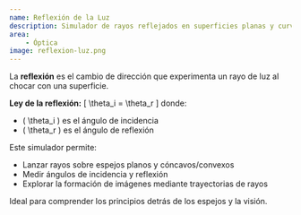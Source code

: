 ```yaml
---
name: Reflexión de la Luz
description: Simulador de rayos reflejados en superficies planas y curvas
area: 
    - Óptica
image: reflexion-luz.png
---
```

La **reflexión** es el cambio de dirección que experimenta un rayo de luz al chocar con una superficie.

**Ley de la reflexión:**
\[
\theta_i = \theta_r
\]
donde:
- \( \theta_i \) es el ángulo de incidencia
- \( \theta_r \) es el ángulo de reflexión

Este simulador permite:
- Lanzar rayos sobre espejos planos y cóncavos/convexos
- Medir ángulos de incidencia y reflexión
- Explorar la formación de imágenes mediante trayectorias de rayos

Ideal para comprender los principios detrás de los espejos y la visión.
